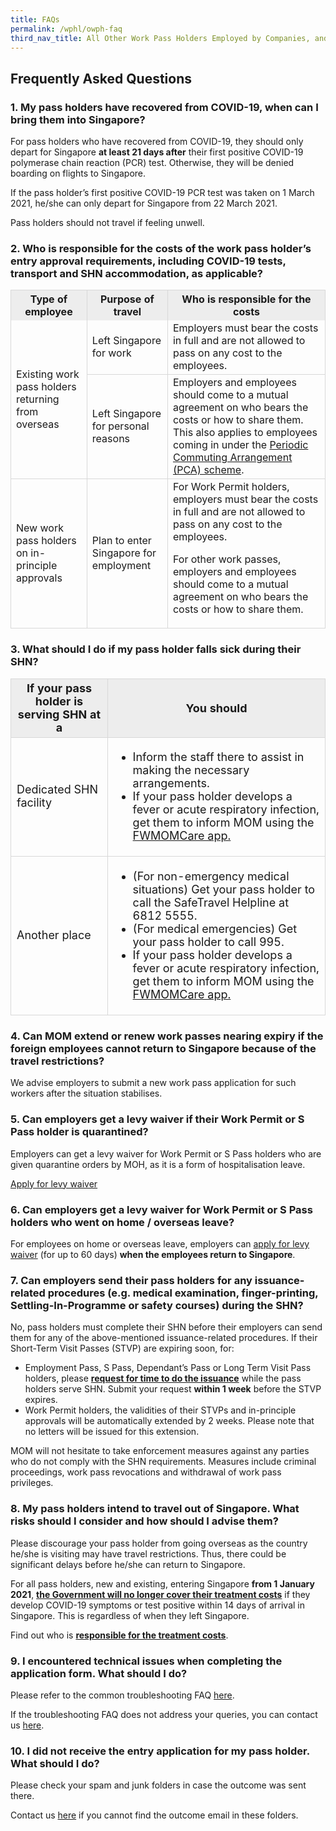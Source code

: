```yaml
---
title: FAQs
permalink: /wphl/owph-faq
third_nav_title: All Other Work Pass Holders Employed by Companies, and Their Dependants
---
```


## Frequently Asked Questions

<div id="#1"></div>

### 1. My pass holders have recovered from COVID-19, when can I bring them into Singapore?

For pass holders who have recovered from COVID-19, they should only depart for Singapore <b>at least 21 days after</b> their first positive COVID-19 polymerase chain reaction (PCR) test. Otherwise, they will be denied boarding on flights to Singapore.

If the pass holder’s first positive COVID-19 PCR test was taken on 1 March 2021, he/she can only depart for Singapore from 22 March 2021.

Pass holders should not travel if feeling unwell.

<div id="#2"></div>

### 2. Who is responsible for the costs of the work pass holder’s entry approval requirements, including COVID-19 tests, transport and SHN accommodation, as applicable?

<table>
  <tr>
    <th style="text-align:center; border-left:1px solid #D8D8D8;border-right:1px solid #D8D8D8;border-top:1px solid #D8D8D8; background-color:#EDEDED">Type of employee</th>
    <th style="text-align:center; border-right:1px solid #D8D8D8;border-top:1px solid #D8D8D8; background-color:#EDEDED">Purpose of travel</th>
    <th style="text-align:center; border-left:1px solid #D8D8D8;border-right:1px solid #D8D8D8;border-top:1px solid #D8D8D8; background-color:#EDEDED">Who is responsible for the costs</th>
  </tr>
  <tr>
    <td rowspan="2" style="border-left:1px solid #D8D8D8; border-right:1px solid #D8D8D8;">Existing work pass holders returning from overseas</td>
    <td style="border-right:1px solid #D8D8D8; border-bottom:1px solid #D8D8D8;">Left Singapore for work</td>
    <td style="border-right:1px solid #D8D8D8; border-bottom:1px solid #D8D8D8;">Employers must bear the costs in full and are not allowed to pass on any cost to the employees.</td>
  </tr>
  <tr>
    <td style="border-right:1px solid #D8D8D8; border-bottom:1px solid #D8D8D8;">Left Singapore for personal reasons</td>
    <td style="border-right:1px solid #D8D8D8; border-bottom:1px solid #D8D8D8;">Employers and employees should come to a mutual agreement on who bears the costs or how to share them. This also applies to employees coming in under the <a href="https://safetravel.ica.gov.sg/pca/overview">Periodic Commuting Arrangement (PCA) scheme</a>.</td>
  </tr>
<tr>
<td style="border-top:1px solid #D8D8D8; border-left:1px solid #D8D8D8; border-right:1px solid #D8D8D8; border-bottom:1px solid #D8D8D8;">New work pass holders on in-principle approvals</td>
<td style="border-right:1px solid #D8D8D8; border-bottom:1px solid #D8D8D8;">Plan to enter Singapore for employment</td>
<td style="border-right:1px solid #D8D8D8; border-bottom:1px solid #D8D8D8;">For Work Permit holders, employers must bear the costs in full and are not allowed to pass on any cost to the employees.

For other work passes, employers and employees should come to a mutual agreement on who bears the costs or how to share them.
</td>
</tr>
</table>

### 3. What should I do if my pass holder falls sick during their SHN?

<table>
  <tr>
    <th style="font-size:18px; text-align:center; border-left:1px solid #D8D8D8;border-right:1px solid #D8D8D8;border-top:1px solid #D8D8D8;border-bottom:1px solid #D8D8D8;background-color:#EDEDED">If your pass holder is serving SHN at a</th>
    <th style="font-size:18px; text-align:center; border-right:1px solid #D8D8D8;border-top:1px solid #D8D8D8; border-bottom:1px solid #D8D8D8; background-color:#EDEDED">You should</th>
  </tr>
  <tr>
    <td style="font-size:18px; border-left:1px solid #D8D8D8; border-right:1px solid #D8D8D8;border-bottom:1px solid #D8D8D8;">Dedicated SHN facility</td>
    <td style="font-size:18px; border-right:1px solid #D8D8D8; border-bottom:1px solid #D8D8D8;">
    <ul>
       <li style="font-size:18px;"> Inform the staff there to assist in making the necessary arrangements.</li>
       <li style="font-size:18px;"> If your pass holder develops a fever or acute respiratory infection, get them to inform MOM using the <a href="https://www.mom.gov.sg/eservices/fwmomcare">FWMOMCare app.</a></li>
     </ul>
    </td>
  </tr>
  <tr>
    <td style="font-size:18px; border-left:1px solid #D8D8D8; border-right:1px solid #D8D8D8; border-bottom:1px solid #D8D8D8;">Another place</td>
    <td style="font-size:18px; border-right:1px solid #D8D8D8; border-bottom:1px solid #D8D8D8;">  
       <ul>
       <li style="font-size:18px;">(For non-emergency medical situations) Get your pass holder to call the SafeTravel Helpline at 6812 5555.</li>
       <li style="font-size:18px;">(For medical emergencies) Get your pass holder to call 995.</li>
       <li style="font-size:18px;"> If your pass holder develops a fever or acute respiratory infection, get them to inform MOM using the <a href="https://www.mom.gov.sg/eservices/fwmomcare">FWMOMCare app.</a></li>
     </ul>
    </td>   
  </tr>
</table>

### 4. Can MOM extend or renew work passes nearing expiry if the foreign employees cannot return to Singapore because of the travel restrictions?

We advise employers to submit a new work pass application for such workers after the situation stabilises.

### 5. Can employers get a levy waiver if their Work Permit or S Pass holder is quarantined?

Employers can get a levy waiver for Work Permit or S Pass holders who are given quarantine orders by MOH, as it is a form of hospitalisation leave.

<a href="https://www.cpf.gov.sg/eSvc/Web/Employer/MyRequestEmployer">Apply for levy waiver</a>

### 6. Can employers get a levy waiver for Work Permit or S Pass holders who went on home / overseas leave?

For employees on home or overseas leave, employers can <a href="https://www.cpf.gov.sg/eSvc/Web/Employer/MyRequestEmployer">apply for levy waiver</a> (for up to 60 days) <b>when the employees return to Singapore</b>.

### 7. Can employers send their pass holders for any issuance-related procedures (e.g. medical examination, finger-printing, Settling-In-Programme or safety courses) during the SHN?

No, pass holders must complete their SHN before their employers can send them for any of the above-mentioned issuance-related procedures. If their Short-Term Visit Passes (STVP) are expiring soon, for:

<ul>
<li>Employment Pass, S Pass, Dependant’s Pass or Long Term Visit Pass holders, please <b><a href="https://www.mom.gov.sg/extend-stay">request for time to do the issuance</a></b> while the pass holders serve SHN. Submit your request <b>within 1 week</b> before the STVP expires.</li> 
<li>Work Permit holders, the validities of their STVPs and in-principle approvals will be automatically extended by 2 weeks. Please note that no letters will be issued for this extension.</li>
</ul>

MOM will not hesitate to take enforcement measures against any parties who do not comply with the SHN requirements. Measures include criminal proceedings, work pass revocations and withdrawal of work pass privileges.

### 8. My pass holders intend to travel out of Singapore. What risks should I consider and how should I advise them?

Please discourage your pass holder from going overseas as the country he/she is visiting may have travel restrictions. Thus, there could be significant delays before he/she can return to Singapore.

For all pass holders, new and existing, entering Singapore <b>from 1 January 2021</b>, <b><a href="https://www.moh.gov.sg/news-highlights/details/updates-to-stay-home-notice-and-charging-policy-for-travellers">the Government will no longer cover their treatment costs</a></b> if they develop COVID-19 symptoms or test positive within 14 days of arrival in Singapore. This is regardless of when they left Singapore.

Find out who is <b><a href="https://www.mom.gov.sg/covid-19/frequently-asked-questions/eligible-claims-and-medical-benefits#who-is-responsible-for-paying-for-the-pass-holders-covid-19-treatment">responsible for the treatment costs</a></b>.

### 9. I encountered technical issues when completing the application form. What should I do? 

Please refer to the common troubleshooting FAQ <a href="https://safetravel.ica.gov.sg/faq/tech">here</a>.

If the troubleshooting FAQ does not address your queries, you can contact us <a href="https://service2.mom.gov.sg/efeedback/Forms/efeedback.aspx">here</a>.

### 10. I did not receive the entry application for my pass holder. What should I do? 

Please check your spam and junk folders in case the outcome was sent there. 

Contact us <a href="https://service2.mom.gov.sg/efeedback/Forms/efeedback.aspx">here</a> if you cannot find the outcome email in these folders.
